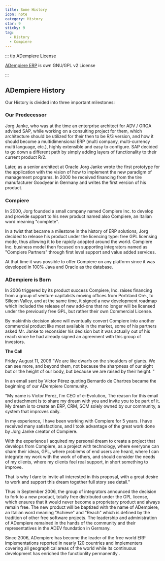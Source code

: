 ```yaml
---
title: Some History
icon: note
category: History
star: 9
sticky: 9
tag:
  - History
  - Compiere
---
```


::: tip ADempiere License

[ADempiere ERP](http://adempiere.net/) is own GNU/GPL v2 License

:::

## ADempiere History
Our History is divided into three important milestones:

 
### Our Predecessor
Jorg Janke, who was at the time an enterprise architect for ADV / ORGA advised SAP, while working on a consulting project for them, which architecture should be utilized for their then to be R/3 version, and how it should become a multidimensional ERP (multi company, multi-currency multi language, etc.), highly extensible and easy to configure. SAP decided to go down a different path by simply adding layers of functionality to their current product R/2.


Later, as a senior architect at Oracle Jorg Janke wrote the first prototype for the application with the vision of how to implement the new paradigm of management programs. In 2000 he received financing from the tire manufacturer Goodyear in Germany and writes the first version of his product.

 
### Compiere
In 2000, Jorg founded a small company named Compiere Inc. to develop and provide support to his new product named also Compiere, an Italian word meaning "complete".

In a twist that became a milestone in the history of ERP solutions, Jorg decided to release his product under the licencing type: free GPL licensing mode, thus allowing it to be rapidly adopted around the world. Compiere Inc. business model then focused on supporting integrators named as "Compiere Partners" through first level support and value added services.

At that time it was possible to offer Compiere on any platform since it was developed in 100% Java and Oracle as the database.

 

### ADempiere is Born
 

In 2006 triggered by its product success  Compiere, Inc. raises financing from a group of venture capitalists moving offices from Portrland Ore., to  Silicon Valley, and at the same time, it signed a new development roadmap which included the release of  new add-ons that no longer will be licensed under the previously free GPL, but rather their own Commercial License.


By makinthis decision alone will eventually convert Compiere into another commercial product like most available in the market, some of his partners asked Mr. Janke to reconsider his decision but it was actually out of his reach since he had already signed an agreement with this group of investors.
 

 

**The Call**
 

Friday August 11, 2006 "We are like dwarfs on the shoulders of giants. We can see more, and beyond them, not because the sharpness of our sight but or the height of our body, but because we are raised by their height. "

 

In an email sent by Víctor Pérez quoting Bernardo de Chartres became the beginning of our ADempiere Community.

 

"My name is Victor Perez, I'm CEO of e-Evolution, The reason for this email and attachment is to share my dream with you and invite you to be part of it. My dream is to create an ERP, CRM, SCM solely owned by our community, a system that improves daily.
 
In my experience, I have been working with Compiere for 5 years. I have received many satisfactions, and I took advantage of the great work done by Jorg Janke creator of Compiere.
 
With the experience I acquired my personal dream to create a project that develops from Compiere, as a project with technology, where everyone can share their ideas, GPL, where problems of end users are heard, where I can integrate my work with the work of others, and should consider the needs of my clients, where my clients feel real support, in short something to improve.
 
That is why I dare to invite all interested in this proposal, with a great desire to work and support this dream together full story see detail."

 

Thus in September 2006, the group of integrators announced the decision to fork to a new product, totally free distributed under the GPL license, which ensures that it would never become a proprietary product and always remain free. The new product will be baptized with the name of ADempiere, an Italian word meaning "Achieve" and "Reach" which is defined by the tradition of other free software projects. The leadership and administration of ADempiere remained in the hands of the community and their representatives in the ADEV foundation in Germany.

 

Since 2006, ADempiere has become the leader of the free world ERP implementations reported in nearly 120 countries and implementers covering all geographical areas of the world while its continuous development has enriched the functionlity permanently .
